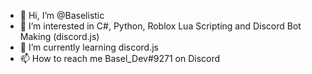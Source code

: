 - 👋 Hi, I’m @Baselistic
- 👀 I’m interested in C#, Python, Roblox Lua Scripting and Discord Bot Making (discord.js)
- 🌱 I’m currently learning discord.js
- 📫 How to reach me Basel_Dev#9271 on Discord
